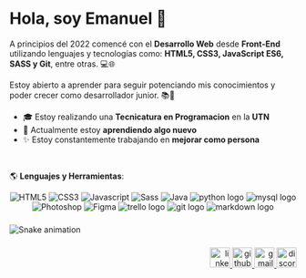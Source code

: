 # Hola, soy Emanuel 👋

A principios del 2022 comencé con el **Desarrollo Web** desde **Front-End** utilizando lenguajes y tecnologías como: **HTML5, CSS3, JavaScript ES6, SASS y Git**, entre otras. 💻🌐

Estoy abierto a aprender para seguir potenciando mis conocimientos y poder crecer como desarrollador junior. 📚💪

- 🎓 Estoy realizando una **Tecnicatura en Programacion** en la **UTN**
- 🌱 Actualmente estoy **aprendiendo algo nuevo**
- ✨ Estoy constantemente trabajando en **mejorar como persona**

<br>

🌎 **Lenguajes y Herramientas**: 

<p align="center">
  <img src="https://img.shields.io/badge/HTML5-E34F26?style=for-the-badge&logo=html5&logoColor=white" alt="HTML5"/>
  <img src="https://img.shields.io/badge/CSS3-1572B6?style=for-the-badge&logo=css3&logoColor=white" alt="CSS3"/>
  <img src="https://img.shields.io/badge/JavaScript-323330?style=for-the-badge&logo=javascript&logoColor=F7DF1E" alt="Javascript"/>
  <img src="https://img.shields.io/badge/Sass-CC6699?style=for-the-badge&logo=sass&logoColor=white" alt="Sass">
  <!-- <img src="https://img.shields.io/badge/C%23-239120?style=for-the-badge& logo=c-sharp&logoColor=white" alt="C#"> -->
  <img src="https://img.shields.io/badge/Java-007396?style=for-the-badge&logo=java&logoColor=white" alt="Java">
  <!-- <img src="https://img.shields.io/badge/Linux-FCC624?style=for-the-badge&logo=linux&logoColor=black" alt="Linux"> -->

  <!-- <img src="https://img.shields.io/badge/Virtual%20Machine-00ADEF?style=for-the-badge&logo=virtualbox&logoColor=white" alt="Virtual Machine"> -->
  <img src="https://img.shields.io/badge/Python-3776AB?logo=python&logoColor=white&style=for-the-badge" alt="python logo"/>
  <img src="https://img.shields.io/badge/MySQL-4479A1?logo=mysql&logoColor=white&style=for-the-badge" alt="mysql logo"/>
  <img src="https://img.shields.io/badge/Photoshop-31A8FF?style=for-the-badge&logo=adobe-photoshop&logoColor=white" alt="Photoshop">
  <img src="https://img.shields.io/badge/Figma-F24E1E?style=for-the-badge&logo=figma&logoColor=white" alt="Figma">
  <img src="https://img.shields.io/badge/Trello-0052CC?logo=trello&logoColor=white&style=for-the-badge" alt="trello logo"/>
  <img src="https://img.shields.io/badge/Git-F05032?logo=git&logoColor=white&style=for-the-badge" alt="git logo"/>
  <img src="https://img.shields.io/badge/Markdown-000000?logo=markdown&logoColor=white&style=for-the-badge" alt="markdown logo"/>
</p>

###

<img src="https://raw.githubusercontent.com/em40a/em40a/output/snake.svg" alt="Snake animation"/>

###

<div align="right">
  <a href="https://www.linkedin.com/in/em40a/">
    <img src="https://img.shields.io/static/v1?message=LinkedIn&logo=linkedin&label=&color=0077B5&logoColor=white&labelColor=&style=for-the-badge" height="35" alt="linkedin logo"/>
  </a>
  <a href="https://github.com/em40a">
    <img src="https://img.shields.io/badge/GitHub-181717?logo=github&logoColor=white&style=for-the-badge" height="35" alt="github logo"/>
  </a>
  <a href="mailto:hermosilla.emanuel811@gmail.com">
    <img src="https://img.shields.io/static/v1?message=Gmail&logo=gmail&label=&color=D14836&logoColor=white&labelColor=&style=for-the-badge" height="35" alt="gmail logo"/>
  </a>
  <a href="https://discord.com/users/541145291726913537">
    <img src="https://img.shields.io/static/v1?message=Discord&logo=discord&label=&color=7289DA&logoColor=white&labelColor=&style=for-the-badge" height="35" alt="discord logo"/>
  </a>
</div>
